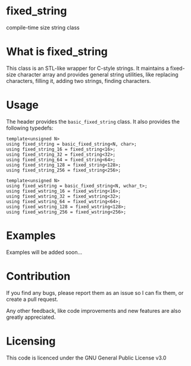 # fixed_string
compile-time size string class

# What is fixed_string

This class is an STL-like wrapper for C-style strings. It maintains a fixed-size character array
and provides general string utilities, like replacing characters, filling it, adding two strings,
finding characters. 

# Usage

The header provides the `basic_fixed_string` class. It also provides the following typedefs:

```
template<unsigned N>
using fixed_string = basic_fixed_string<N, char>;
using fixed_string_16 = fixed_string<16>;
using fixed_string_32 = fixed_string<32>;
using fixed_string_64 = fixed_string<64>;
using fixed_string_128 = fixed_string<128>;
using fixed_string_256 = fixed_string<256>;

template<unsigned N>
using fixed_wstring = basic_fixed_string<N, wchar_t>;
using fixed_wstring_16 = fixed_wstring<16>;
using fixed_wstring_32 = fixed_wstring<32>;
using fixed_wstring_64 = fixed_wstring<64>;
using fixed_wstring_128 = fixed_wstring<128>;
using fixed_wstring_256 = fixed_wstring<256>;
```

# Examples

Examples will be added soon...

# Contribution

If you find any bugs, please report them as an issue so I can fix them, or create a pull request.

Any other feedback, like code improvements and new features are also greatly appreciated.

# Licensing

This code is licenced under the GNU General Public License v3.0
